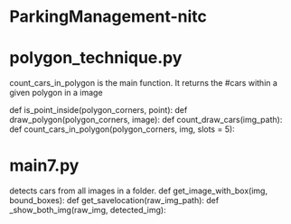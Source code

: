  # ParkingManagement-nitc
 
# polygon_technique.py
   count_cars_in_polygon is the main function. It returns the #cars within a given polygon in a image

   def is_point_inside(polygon_corners, point):
   def draw_polygon(polygon_corners, image):
   def count_draw_cars(img_path):
   def count_cars_in_polygon(polygon_corners, img, slots = 5):
   
# main7.py
   detects cars from all images in a folder.
   def get_image_with_box(img, bound_boxes):
   def get_savelocation(raw_img_path):
   def _show_both_img(raw_img, detected_img):
